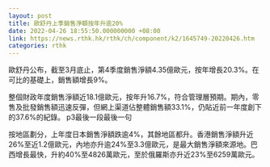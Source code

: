 ```yaml
---
layout: post
title: 歐舒丹上季銷售淨額按年升逾20%
date: 2022-04-26 18:55:50.000000000 +08:00
link: https://news.rthk.hk/rthk/ch/component/k2/1645749-20220426.htm
categories: rthk
---
```


歐舒丹公布，截至3月底止，第4季度銷售淨額4.35億歐元，按年增長20.3%。在可比的基礎上，銷售額增長9%。

整個財政年度銷售淨額近18.1億歐元，按年升16.7%，符合管理層預期。期內，零售及批發銷售額迅速反彈，但網上渠道佔整體銷售額33.1%，仍貼近前一年度創下的37.6%的紀錄。
p3最後一段最後一句

按地區劃分，上年度日本銷售淨額跌逾4%，其餘地區都升。香港銷售淨額升近26%至近1.2億歐元，內地亦升逾24%至3.3億歐元，是最大銷售淨額來源地。巴西增長最快，升約40%至4826萬歐元，至於俄羅斯亦升近23%至6259萬歐元。
